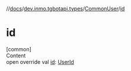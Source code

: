 //[docs](../../../index.md)/[dev.inmo.tgbotapi.types](../index.md)/[CommonUser](index.md)/[id](id.md)



# id  
[common]  
Content  
open override val [id](id.md): [UserId](../index.md#%5Bdev.inmo.tgbotapi.types%2FUserId%2F%2F%2FPointingToDeclaration%2F%5D%2FClasslikes%2F625018081)  



